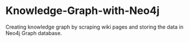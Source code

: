 # Knowledge-Graph-with-Neo4j
Creating knowledge graph by scraping wiki pages and storing the data in Neo4j Graph database. 
